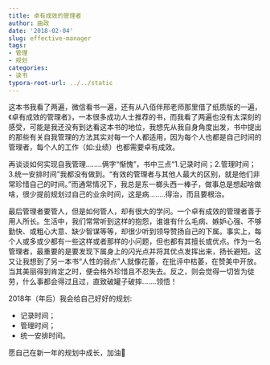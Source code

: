 ```yaml
---
title: 卓有成效的管理者
author: 曲政
date: '2018-02-04'
slug: effective-manager
tags:
- 管理
- 规划
categories:
- 读书
typora-root-url: ../../static
---
```


这本书我看了两遍，微信看书一遍，还有从八佰伴邢老师那里借了纸质版的一遍，《卓有成效的管理者》，一本很多成功人士推荐的书，而我看了两遍也没有太深刻的感受，可能是我还没有到达看这本书的地位，我想先从我自身角度出发，书中提出的那些有关自我管理的方法其实对每一个人都适用，因为每个人也都是自己时间的管理者，每个人的工作（如:业绩）也都需要卓有成效。

再谈谈如何实现自我管理........俩字“惭愧”，书中三点“1.记录时间；2.管理时间；3.统一安排时间”我都没有做到。“有效的管理者与其他人最大的区别，就是他们非常珍惜自己的时间。”而通常情况下，我总是东一榔头西一棒子，做事总是想起啥做啥，很少提前规划过自己的业余时间，这是病........得治，而且要根治。

最后管理者要管人，但是如何管人，却有很大的学问。一个卓有成效的管理者善于用人所长。生活中，我们常常听到这样的抱怨，谁谁有什么毛病、嫉妒心强、不够勤快、或粗心大意、缺少智谋等等，却很少听到领导赞扬自己的下属。事实上，每个人或多或少都有一些这样或者那样的小问题，但也都有其擅长或优点。作为一名管理者，最重要的是要发现下属身上的闪光点并将其优点发挥出来，扬长避短。这又让我想到了另一本书“人性的弱点”人就像花蕾，在批评中枯萎，在赞美中开放。当其美丽得到肯定之时，便会格外珍惜且不忍失去。反之，则会觉得一切皆为徒劳，什么事都会得过且过，直致破罐子破摔.......领悟！

2018年（年后）我会给自己好好的规划:

-   记录时间；
-   管理时间；
-   统一安排时间。

愿自己在新一年的规划中成长，加油💪